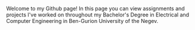 Welcome to my Github page!
In this page you can view assignments and projects I've worked 
on throughout my Bachelor's Degree in Electrical and Computer Engineering 
in Ben-Gurion University of the Negev. 

